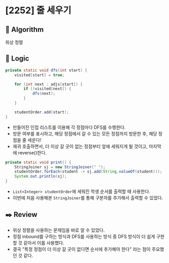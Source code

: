 # [2252] 줄 세우기

## :pushpin: **Algorithm**

위상 정렬

## :round_pushpin: **Logic**

```java
private static void dfs(int start) {
    visited[start] = true;

    for (int next : adjs[start]) {
        if (!visited[next]) {
            dfs(next);
        }
    }

    studentOrder.add(start);
}
```

- 만들어진 인접 리스트를 이용해 각 정점마다 DFS를 수행한다.
- 방문 여부를 표시하고, 해당 정점에서 갈 수 있는 모든 정점까지 방문한 후, 해당 정점을 줄 세운다!
- 재귀 호출하면서, 더 이상 갈 곳이 없는 정점부터 앞에 세워지게 될 것이고, 마지막에 reverse()한다.

```java
private static void print() {
    StringJoiner sj = new StringJoiner(" ");
    studentOrder.forEach(student -> sj.add(String.valueOf(student)));
    System.out.println(sj);
}
```

- `List<Integer> studentOrder`에 세워진 학생 순서를 출력할 때 사용한다.
- 이번에 처음 사용해본 `StringJoiner`를 통해 구분자를 추가해서 출력할 수 있었다.

## :black_nib: **Review**
- 위상 정렬을 사용하는 문제임을 바로 알 수 있었다.
- 정점 inbound를 구하는 방식과 DFS를 사용하는 방식 중 DFS 방식이 더 쉽게 구현할 것 같아서 이를 사용했다.
- 결국 "특정 정점이 더 이상 갈 곳이 없다면 순서에 추가해야 한다" 라는 점이 주요했던 것 같다.